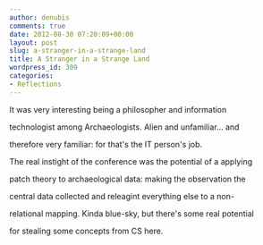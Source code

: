 ```yaml
---
author: denubis
comments: true
date: 2012-08-30 07:20:09+00:00
layout: post
slug: a-stranger-in-a-strange-land
title: A Stranger in a Strange Land
wordpress_id: 309
categories:
- Reflections
---
```


It was very interesting being a philosopher and information

technologist among Archaeologists. Alien and unfamiliar... and

therefore very familiar: for that's the IT person's job.

The real instight of the conference was the potential of a applying

patch theory to archaeological data: making the observation the

central data collected and releagint everything else to a non-

relational mapping. Kinda blue-sky, but there's some real potential

for stealing some concepts from CS here.

